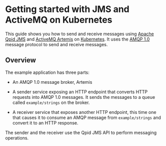 # Getting started with JMS and ActiveMQ on Kubernetes

This guide shows you how to send and receive messages using [Apache
Qpid JMS](http://qpid.apache.org/components/jms/index.html) and
[ActiveMQ Artemis](https://activemq.apache.org/artemis/index.html) on
[Kubernetes](https://kubernetes.io/).  It uses the [AMQP
1.0](http://www.amqp.org/) message protocol to send and receive
messages.

## Overview

The example application has three parts:

* An AMQP 1.0 message broker, Artemis

* A sender service exposing an HTTP endpoint that converts HTTP
  requests into AMQP 1.0 messages.  It sends the messages to a queue
  called `example/strings` on the broker.

* A receiver service that exposes another HTTP endpoint, this time one
  that causes it to consume an AMQP message from `example/strings` and
  convert it to an HTTP response.

The sender and the receiver use the Qpid JMS API to perform messaging
operations.
